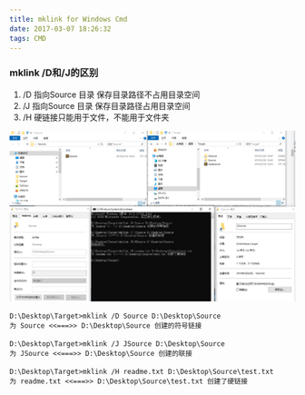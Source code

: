 ```yaml
---
title: mklink for Windows Cmd
date: 2017-03-07 18:26:32
tags: CMD
---
```


### mklink /D和/J的区别
1. /D 指向Source 目录 保存目录路径不占用目录空间 
1. /J 指向Source 目录 保存目录路径占用目录空间
1. /H 硬链接只能用于文件，不能用于文件夹

![](../../../../assets/20190326170148.png)

```
D:\Desktop\Target>mklink /D Source D:\Desktop\Source
为 Source <<===>> D:\Desktop\Source 创建的符号链接

D:\Desktop\Target>mklink /J JSource D:\Desktop\Source
为 JSource <<===>> D:\Desktop\Source 创建的联接

D:\Desktop\Target>mklink /H readme.txt D:\Desktop\Source\test.txt
为 readme.txt <<===>> D:\Desktop\Source\test.txt 创建了硬链接
```